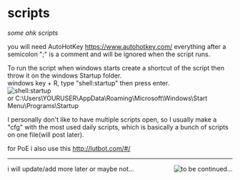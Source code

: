 # scripts
<i>some ahk scripts</i>

you will need AutoHotKey https://www.autohotkey.com/
everything after a semicolon ";" is a comment and will be ignored when the script runs.

To run the script when windows starts create a shortcut of the script then throw it on the windows Startup folder.<br>
windows key + R, type "shell:startup" then press enter.<br>
<img src="https://i.imgur.com/FdmOJXT.jpg" alt="shell:startup"><br>
<h20>or C:\Users\YOURUSER\AppData\Roaming\Microsoft\Windows\Start Menu\Programs\Startup


I personally don't like to have multiple scripts open, so I usually make a "cfg" with the most used daily scripts, which is basically a bunch of scripts on one file(will post later).


for PoE i also use this
http://lutbot.com/#/



<hr>
i will update/add more later or maybe not...




<img src="https://i0.kym-cdn.com/photos/images/newsfeed/001/026/838/cc4.jpeg" alt="to be continued..." align="right">
